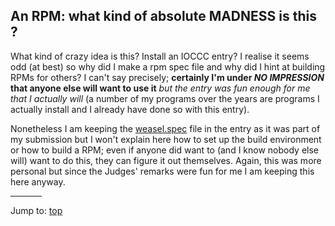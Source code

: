 ## An RPM: what kind of absolute MADNESS is this ?

What kind of crazy idea is this? Install an IOCCC entry? I realise it seems odd
(at best) so why did I make a rpm spec file and why did I hint at building RPMs
for others? I can't say precisely; **certainly I'm under _NO IMPRESSION_ that
anyone else will want to use it** *but the entry was fun enough for me that I
actually will* (a number of my programs over the years are programs I actually
install and I already have done so with this entry).

Nonetheless I am keeping the
[weasel.spec](%%REPO_URL%%/2018/ferguson/weasel.spec) file in the entry as it was part of my
submission but I won't explain here how to set up the build environment or how
to build a RPM; even if anyone did want to (and I know nobody else will) want to
do this, they can figure it out themselves. Again, this was more personal but
since the Judges' remarks were fun for me I am keeping this here anyway.

<hr style="width:10%;text-align:left;margin-left:0">

Jump to: [top](#)


<!--

    Copyright © 1984-2024 by Landon Curt Noll. All Rights Reserved.

    You are free to share and adapt this file under the terms of this license:

        Creative Commons Attribution-ShareAlike 4.0 International (CC BY-SA 4.0)

    For more information, see:

        https://creativecommons.org/licenses/by-sa/4.0/

-->
